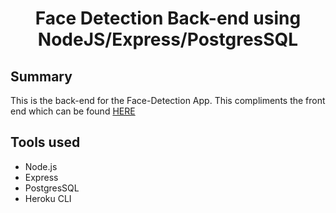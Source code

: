 <h1 align="center">Face Detection Back-end using NodeJS/Express/PostgresSQL</h1>

## Summary

This is the back-end for the Face-Detection App. This compliments the front end which can be found [HERE](https://github.com/iamdylan/face-detection-front-end)

## Tools used

- Node.js
- Express
- PostgresSQL
- Heroku CLI
